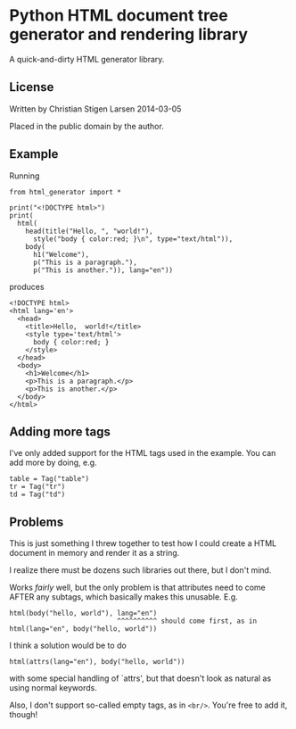 Python HTML document tree generator and rendering library
=========================================================

A quick-and-dirty HTML generator library.

License
-------
Written by Christian Stigen Larsen
2014-03-05

Placed in the public domain by the author.


Example
-------

Running

    from html_generator import *

    print("<!DOCTYPE html>")
    print(
      html(
        head(title("Hello, ", "world!"),
          style("body { color:red; }\n", type="text/html")),
        body(
          h1("Welcome"),
          p("This is a paragraph."),
          p("This is another.")), lang="en"))

produces

    <!DOCTYPE html>
    <html lang='en'>
      <head>
        <title>Hello,  world!</title>
        <style type='text/html'>
          body { color:red; }
        </style>
      </head>
      <body>
        <h1>Welcome</h1>
        <p>This is a paragraph.</p>
        <p>This is another.</p>
      </body>
    </html>


Adding more tags
----------------

I've only added support for the HTML tags used in the example.
You can add more by doing, e.g.

    table = Tag("table")
    tr = Tag("tr")
    td = Tag("td")

Problems
--------

This is just something I threw together to test how I could create a HTML
document in memory and render it as a string.

I realize there must be dozens such libraries out there, but I don't mind.

Works *fairly* well, but the only problem is that attributes need to come
AFTER any subtags, which basically makes this unusable.  E.g.

    html(body("hello, world"), lang="en")
                               ^^^^^^^^^^ should come first, as in
    html(lang="en", body("hello, world"))

I think a solution would be to do

    html(attrs(lang="en"), body("hello, world"))

with some special handling of `attrs', but that doesn't look as natural as
using normal keywords.

Also, I don't support so-called empty tags, as in `<br/>`.  You're free to
add it, though!
